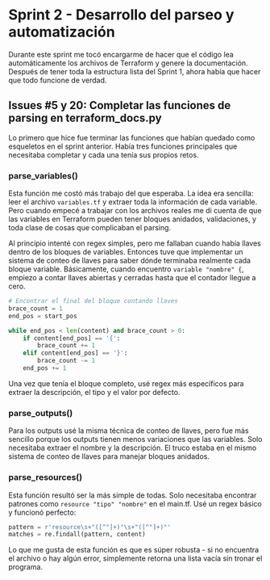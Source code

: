 # Sprint 2 - Desarrollo del parseo y automatización

Durante este sprint me tocó encargarme de hacer que el código lea automáticamente los archivos de Terraform y genere la documentación. Después de tener toda la estructura lista del Sprint 1, ahora había que hacer que todo funcione de verdad.

## Issues #5 y 20: Completar las funciones de parsing en terraform_docs.py

Lo primero que hice fue terminar las funciones que habían quedado como esqueletos en el sprint anterior. Había tres funciones principales que necesitaba completar y cada una tenía sus propios retos.

### parse_variables() 

Esta función me costó más trabajo del que esperaba. La idea era sencilla: leer el archivo `variables.tf` y extraer toda la información de cada variable. Pero cuando empecé a trabajar con los archivos reales me di cuenta de que las variables en Terraform pueden tener bloques anidados, validaciones, y toda clase de cosas que complicaban el parsing.

Al principio intenté con regex simples, pero me fallaban cuando había llaves dentro de los bloques de variables. Entonces tuve que implementar un sistema de conteo de llaves para saber dónde terminaba realmente cada bloque variable. Básicamente, cuando encuentro `variable "nombre" {`, empiezo a contar llaves abiertas y cerradas hasta que el contador llegue a cero.

```python
# Encontrar el final del bloque contando llaves
brace_count = 1
end_pos = start_pos

while end_pos < len(content) and brace_count > 0:
    if content[end_pos] == '{':
        brace_count += 1
    elif content[end_pos] == '}':
        brace_count -= 1
    end_pos += 1
```

Una vez que tenía el bloque completo, usé regex más específicos para extraer la descripción, el tipo y el valor por defecto.

### parse_outputs()

Para los outputs usé la misma técnica de conteo de llaves, pero fue más sencillo porque los outputs tienen menos variaciones que las variables. Solo necesitaba extraer el nombre y la descripción. El truco estaba en el mismo sistema de conteo de llaves para manejar bloques anidados.

### parse_resources()

Esta función resultó ser la más simple de todas. Solo necesitaba encontrar patrones como `resource "tipo" "nombre"` en el main.tf. Usé un regex básico y funcionó perfecto:

```python
pattern = r'resource\s+"([^"]+)"\s+"([^"]+)"'
matches = re.findall(pattern, content)
```

Lo que me gusta de esta función es que es súper robusta - si no encuentra el archivo o hay algún error, simplemente retorna una lista vacía sin tronar el programa.
